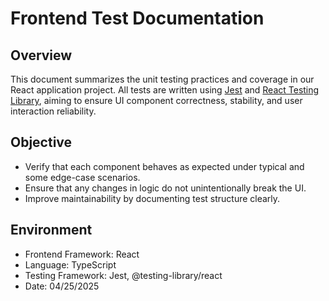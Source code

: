 # Frontend Test Documentation

## Overview

This document summarizes the unit testing practices and coverage in our React application project. All tests are written using [Jest](https://jestjs.io/) and [React Testing Library](https://testing-library.com/), aiming to ensure UI component correctness, stability, and user interaction reliability.

## Objective

- Verify that each component behaves as expected under typical and some edge-case scenarios.
- Ensure that any changes in logic do not unintentionally break the UI.
- Improve maintainability by documenting test structure clearly.

## Environment

- Frontend Framework: React
- Language: TypeScript
- Testing Framework: Jest, @testing-library/react
- Date: 04/25/2025
